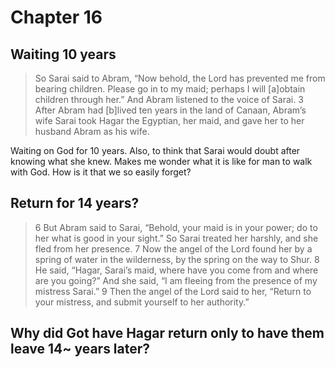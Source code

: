 # Chapter 16

## Waiting 10 years

> So Sarai said to Abram, “Now behold, the Lord has prevented me from bearing children. Please go in to my maid; perhaps I will [a]obtain children through her.” And Abram listened to the voice of Sarai. 3 After Abram had [b]lived ten years in the land of Canaan, Abram’s wife Sarai took Hagar the Egyptian, her maid, and gave her to her husband Abram as his wife.

Waiting on God for 10 years. Also, to think that Sarai would doubt after knowing what she knew. Makes me wonder what it is like for man to walk with God. How is it that we so easily forget?

## Return for 14 years?

> 6 But Abram said to Sarai, “Behold, your maid is in your power; do to her what is good in your sight.” So Sarai treated her harshly, and she fled from her presence. 7 Now the angel of the Lord found her by a spring of water in the wilderness, by the spring on the way to Shur. 8 He said, “Hagar, Sarai’s maid, where have you come from and where are you going?” And she said, “I am fleeing from the presence of my mistress Sarai.” 9 Then the angel of the Lord said to her, “Return to your mistress, and submit yourself to her authority.” 

## Why did Got have Hagar return only to have them leave 14~ years later?
